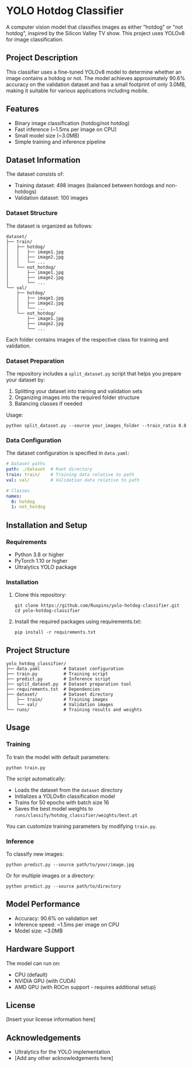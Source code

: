 # YOLO Hotdog Classifier

A computer vision model that classifies images as either "hotdog" or "not hotdog", inspired by the Silicon Valley TV show. This project uses YOLOv8 for image classification.

## Project Description

This classifier uses a fine-tuned YOLOv8 model to determine whether an image contains a hotdog or not. The model achieves approximately 90.6% accuracy on the validation dataset and has a small footprint of only 3.0MB, making it suitable for various applications including mobile.

## Features

- Binary image classification (hotdog/not hotdog)
- Fast inference (~1.5ms per image on CPU)
- Small model size (~3.0MB)
- Simple training and inference pipeline

## Dataset Information

The dataset consists of:
- Training dataset: 498 images (balanced between hotdogs and non-hotdogs)
- Validation dataset: 100 images

### Dataset Structure

The dataset is organized as follows:

```
dataset/
├── train/
│   ├── hotdog/
│   │   ├── image1.jpg
│   │   ├── image2.jpg
│   │   └── ...
│   └── not_hotdog/
│       ├── image1.jpg
│       ├── image2.jpg
│       └── ...
└── val/
    ├── hotdog/
    │   ├── image1.jpg
    │   ├── image2.jpg
    │   └── ...
    └── not_hotdog/
        ├── image1.jpg
        ├── image2.jpg
        └── ...
```

Each folder contains images of the respective class for training and validation.

### Dataset Preparation

The repository includes a `split_dataset.py` script that helps you prepare your dataset by:
1. Splitting your dataset into training and validation sets
2. Organizing images into the required folder structure
3. Balancing classes if needed

Usage:
```
python split_dataset.py --source your_images_folder --train_ratio 0.8
```

### Data Configuration

The dataset configuration is specified in `data.yaml`:

```yaml
# Dataset paths
path: ./dataset  # Root directory
train: train/    # Training data relative to path
val: val/        # Validation data relative to path

# Classes
names:
  0: hotdog
  1: not_hotdog
```

## Installation and Setup

### Requirements

- Python 3.8 or higher
- PyTorch 1.10 or higher
- Ultralytics YOLO package

### Installation

1. Clone this repository:
   ```
   git clone https://github.com/Ruxpins/yolo-hotdog-classifier.git
   cd yolo-hotdog-classifier
   ```

2. Install the required packages using requirements.txt:
   ```
   pip install -r requirements.txt
   ```

## Project Structure

```
yolo_hotdog_classifier/
├── data.yaml         # Dataset configuration
├── train.py          # Training script
├── predict.py        # Inference script
├── split_dataset.py  # Dataset preparation tool
├── requirements.txt  # Dependencies
├── dataset/          # Dataset directory
│   ├── train/        # Training images
│   └── val/          # Validation images
└── runs/             # Training results and weights
```

## Usage

### Training

To train the model with default parameters:

```
python train.py
```

The script automatically:
- Loads the dataset from the `dataset` directory
- Initializes a YOLOv8n classification model
- Trains for 50 epochs with batch size 16
- Saves the best model weights to `runs/classify/hotdog_classifier/weights/best.pt`

You can customize training parameters by modifying `train.py`.

### Inference

To classify new images:

```
python predict.py --source path/to/your/image.jpg
```

Or for multiple images or a directory:

```
python predict.py --source path/to/directory
```

## Model Performance

- Accuracy: 90.6% on validation set
- Inference speed: ~1.5ms per image on CPU
- Model size: ~3.0MB

## Hardware Support

The model can run on:
- CPU (default)
- NVIDIA GPU (with CUDA)
- AMD GPU (with ROCm support - requires additional setup)

## License

[Insert your license information here]

## Acknowledgements

- Ultralytics for the YOLO implementation
- [Add any other acknowledgements here]
